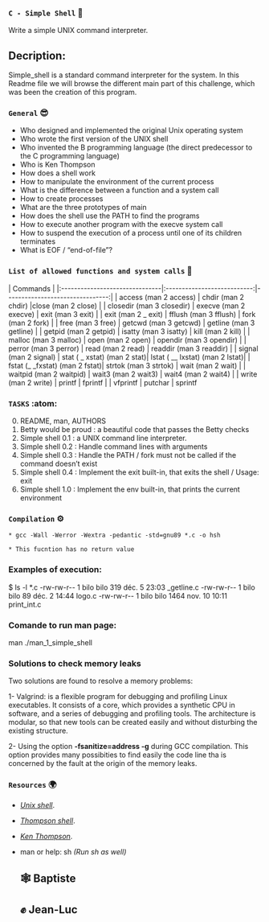 ### `C - Simple Shell` :dart:
Write a simple UNIX command interpreter.

## Decription:
Simple_shell is a standard command interpreter for the system.
In this Readme file we will browse the different main part of this challenge, 
which was been the creation of this program.

### `General`   :sunglasses:

* Who designed and implemented the original Unix operating system
* Who wrote the first version of the UNIX shell
* Who invented the B programming language (the direct predecessor to the C programming language)
* Who is Ken Thompson
* How does a shell work
* How to manipulate the environment of the current process
* What is the difference between a function and a system call
* How to create processes
* What are the three prototypes of main
* How does the shell use the PATH to find the programs
* How to execute another program with the execve system call
* How to suspend the execution of a process until one of its children terminates
* What is EOF / “end-of-file”?


### `List of allowed functions and system calls`     :floppy_disk:

|                                           Commands                                             |
|:-------------------------------|:---------------------------:|--------------------------------:|
| access (man 2 access)          | chdir (man 2 chdir)         |close (man 2 close)              | 
| closedir (man 3 closedir)      | execve (man 2 execve)       | exit (man 3 exit)               |
| exit (man 2 _ exit)            | fflush (man 3 fflush)       | fork (man 2 fork)               |
| free (man 3 free)              | getcwd (man 3 getcwd)       | getline (man 3 getline)         |
| getpid (man 2 getpid)          | isatty (man 3 isatty)       | kill (man 2 kill)               |
| malloc (man 3 malloc)          | open (man 2 open)           | opendir (man 3 opendir)         |
| perror (man 3 perror)          | read (man 2 read)           | readdir (man 3 readdir)         |
| signal (man 2 signal)          | stat ( _ xstat) (man 2 stat)| lstat ( __ lxstat) (man 2 lstat)|
| fstat (_ _fxstat) (man 2 fstat)| strtok (man 3 strtok)       | wait (man 2 wait)               |
| waitpid (man 2 waitpid)        | wait3 (man 2 wait3)         | wait4 (man 2 wait4)             |
| write (man 2 write)            | printf                      | fprintf                         |
| vfprintf                       | putchar                     | sprintf

###  `TASKS`  :atom:

0. README, man, AUTHORS 
1. Betty would be proud : a beautiful code that passes the Betty checks
2. Simple shell 0.1 : a UNIX command line interpreter.
3. Simple shell 0.2 : Handle command lines with arguments
4. Simple shell 0.3 : Handle the PATH  /  fork must not be called if the command doesn’t exist
5. Simple shell 0.4 : Implement the exit built-in, that exits the shell / Usage: exit
6. Simple shell 1.0 : Implement the env built-in, that prints the current environment

### `Compilation`    :gear:

``` 
* gcc -Wall -Werror -Wextra -pedantic -std=gnu89 *.c -o hsh

* This fucntion has no return value

```
### Examples of execution: 

$ ls -l *.c
-rw-rw-r-- 1 bilo bilo  319 déc.   5 23:03 _getline.c
-rw-rw-r-- 1 bilo bilo   89 déc.   2 14:44 logo.c
-rw-rw-r-- 1 bilo bilo 1464 nov.  10 10:11 print_int.c

### Comande to run man page:

man ./man_1_simple_shell

### Solutions to check memory leaks
Two solutions are found to resolve a memory problems:

1- Valgrind: is a flexible program for debugging and profiling Linux
   executables. It consists of a core, which provides a synthetic CPU in
   software, and a series of debugging and profiling tools. The
   architecture is modular, so that new tools can be created easily and
   without disturbing the existing structure.
       
2- Using the option  __-fsanitize=address -g__ during GCC compilation. 
   This option provides many possibities to find easily the code line tha is 
   concerned by the fault at the origin of the memory leaks.

### `Resources`   :earth_africa:

* [*Unix shell*](https://intranet.hbtn.io/rltoken/McTQ6qvcqZZQlZtZdjdVnQ). 
* [*Thompson shell*](https://intranet.hbtn.io/rltoken/FLRzIA3zLln5XV7erPHgsQ).
* [*Ken Thompson*](https://intranet.hbtn.io/rltoken/Pzs_A3Wo6LTHE8WX_uKiWg).
* man or help: sh _(Run sh as well)_


	## :spider_web: Baptiste
	## :fist_raised: Jean-Luc

```

```
